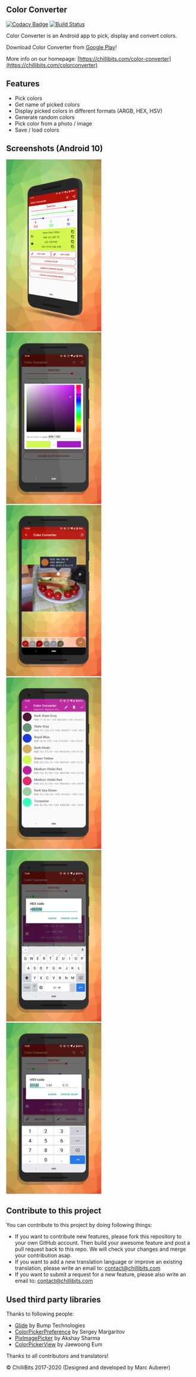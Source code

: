 ## Color Converter
[![Codacy Badge](https://api.codacy.com/project/badge/Grade/cb98dbe7ca6d46af8b385dadd618c446)](https://app.codacy.com/gh/ChilliBits/color-converter?utm_source=github.com&utm_medium=referral&utm_content=ChilliBits/color-converter&utm_campaign=Badge_Grade_Dashboard)
[![Build Status](https://travis-ci.com/ChilliBits/color-converter.svg?branch=master)](https://travis-ci.com/ChilliBits/color-converter)

Color Converter is an Android app to pick, display and convert colors.

Download Color Converter from [Google Play](https://play.google.com/store/apps/details?id=com.mrgames13.jimdo.colorconverter)!

More info on our homepage: [https://chillibits.com/color-converter](https://chillibits.com/colorconverter)

## Features

-   Pick colors
-   Get name of picked colors
-   Display picked colors in different formats (ARGB, HEX, HSV)
-   Generate random colors
-   Pick color from a photo / image
-   Save / load colors

## Screenshots (Android 10)
<img src="https://github.com/chillibits/color-converter/raw/master/screenshots/1.png" width="256" title="Screenshot 1"><img src="https://github.com/chillibits/color-converter/raw/master/screenshots/2.png" width="256" title="Screenshot 2"><img src="https://github.com/chillibits/color-converter/raw/master/screenshots/3.png" width="256" title="Screenshot 3"><img src="https://github.com/chillibits/color-converter/raw/master/screenshots/4.png" width="256" title="Screenshot 4"><img src="https://github.com/chillibits/color-converter/raw/master/screenshots/5.png" width="256" title="Screenshot 5"><img src="https://github.com/chillibits/color-converter/raw/master/screenshots/6.png" width="256" title="Screenshot 6">

## Contribute to this project
You can contribute to this project by doing following things:

-   If you want to contribute new features, please fork this repository to your own GitHub account. Then build your awesome feature and post a pull request back to this repo. We will check your changes and merge your contribution asap.
-   If you want to add a new translation language or improve an existing translation, please write an email to: [contact@chillibits.com](mailto:contact@chillibits.com&subject=Add%20translation)
-   If you want to submit a request for a new feature, please also write an email to: [contact@chillibits.com](mailto:contact@chillibits.com&subject=Feature%20request)

## Used third party libraries
Thanks to following people:

-   [Glide](https://github.com/bumptech/glide) by Bump Technologies
-   [ColorPickerPreference](https://github.com/attenzione/android-ColorPickerPreference) by Sergey Margaritov
-   [PixImagePicker](https://github.com/akshay2211/PixImagePicker) by Akshay Sharma
-   [ColorPickerView](https://github.com/skydoves/ColorPickerView) by Jaewoong Eum

Thanks to all contributors and translators!

© ChilliBits 2017-2020 (Designed and developed by Marc Auberer)

